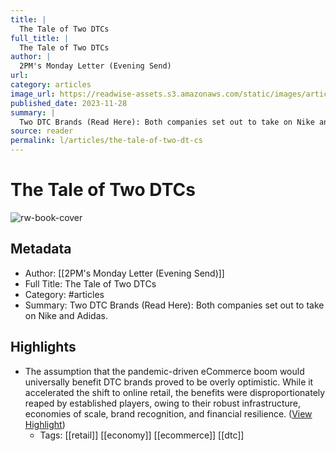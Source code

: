 ```yaml
---
title: |
  The Tale of Two DTCs
full_title: |
  The Tale of Two DTCs
author: |
  2PM's Monday Letter (Evening Send)
url: 
category: articles
image_url: https://readwise-assets.s3.amazonaws.com/static/images/article1.be68295a7e40.png
published_date: 2023-11-28
summary: |
  Two DTC Brands (Read Here): Both companies set out to take on Nike and Adidas.
source: reader
permalink: l/articles/the-tale-of-two-dt-cs
---
```

# The Tale of Two DTCs

![rw-book-cover](https://readwise-assets.s3.amazonaws.com/static/images/article1.be68295a7e40.png)

## Metadata
- Author: [[2PM's Monday Letter (Evening Send)]]
- Full Title: The Tale of Two DTCs
- Category: #articles
- Summary: Two DTC Brands (Read Here): Both companies set out to take on Nike and Adidas.

## Highlights
- The assumption that the pandemic-driven eCommerce boom would universally benefit DTC brands proved to be overly optimistic. While it accelerated the shift to online retail, the benefits were disproportionately reaped by established players, owing to their robust infrastructure, economies of scale, brand recognition, and financial resilience. ([View Highlight](https://read.readwise.io/read/01hgb9mj6fn29cn6fswrx0rs0e))
    - Tags: [[retail]] [[economy]] [[ecommerce]] [[dtc]] 


